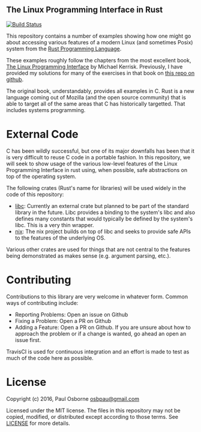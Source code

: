 The Linux Programming Interface in Rust
---------------------------------------

[![Build Status](https://travis-ci.org/posborne/rust-systems-programming.svg?branch=master)](https://travis-ci.org/posborne/rust-systems-programming)

This repository contains a number of examples showing how one might go
about accessing various features of a modern Linux (and sometimes
Posix) system from the [Rust Programming Language][rust].

These examples roughly follow the chapters from the most excellent
book, [The Linux Programming Interface][tlpi] by Michael Kerrisk.
Previously, I have provided my solutions for many of the exercises in
that book on [this repo on github][tlpi-exercises].

The original book, understandably, provides all examples in C.  Rust
is a new language coming out of Mozilla (and the open source
community) that is able to target all of the same areas that C has
historically targetted.  That includes systems programming.

[rust]: https://www.rust-lang.org/
[tlpi]: http://man7.org/tlpi/
[tlpi-exercises]: https://github.com/posborne/linux-programming-interface-exercises

External Code
=============

C has been wildly successful, but one of its major downfalls has been
that it is very difficult to reuse C code in a portable fashion.  In
this repository, we will seek to show usage of the various low-level
features of the Linux Programming Interface in rust using, when
possible, safe abstractions on top of the operating system.

The following crates (Rust's name for libraries) will be used widely
in the code of this repository:

* [libc][libc]: Currently an external crate but planned to be part of
  the standard library in the future.  Libc provides a binding to the
  system's libc and also defines many constants that would typically
  be defined by the system's libc.  This is a very thin wrapper.
* [nix][nix]: The nix project builds on top of libc and seeks to
  provide safe APIs to the features of the underlying OS.

Various other crates are used for things that are not central to the
features being demonstrated as makes sense (e.g. argument parsing,
etc.).

[libc]: https://github.com/rust-lang/libc
[nix]: https://github.com/nix-rust/nix

Contributing
============

Contributions to this library are very welcome in whatever form.
Common ways of contributing include:

* Reporting Problems: Open an issue on Github
* Fixing a Problem: Open a PR on Github
* Adding a Feature: Open a PR on Github.  If you are unsure about how
  to approach the problem or if a change is wanted, go ahead an open
  an issue first.

TravisCI is used for continuous integration and an effort is made to
test as much of the code here as possible.

License
=======

Copyright (c) 2016, Paul Osborne <osbpau@gmail.com>

Licensed under the MIT license. The files in this repository may not
be copied, modified, or distributed except according to those terms.
See [LICENSE][license] for more details.

[license]: LICENSE
